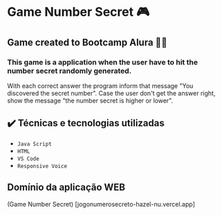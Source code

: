# Game Number Secret 🎮

## Game created to Bootcamp Alura  🧑‍🎓

### This game is a application when the user have to hit the number secret randomly generated. 
With each correct answer the program inform that message "You discovered the secret number". 
Case the user don't get the answer right, show the message "the number secret is higher or lower". 

## ✔️ Técnicas e tecnologias utilizadas

- ``Java Script``
- ``HTML``
- ``VS Code``
- ``Responsive Voice``

## Domínio da aplicação WEB
(Game Number Secret) [jogonumerosecreto-hazel-nu.vercel.app]

